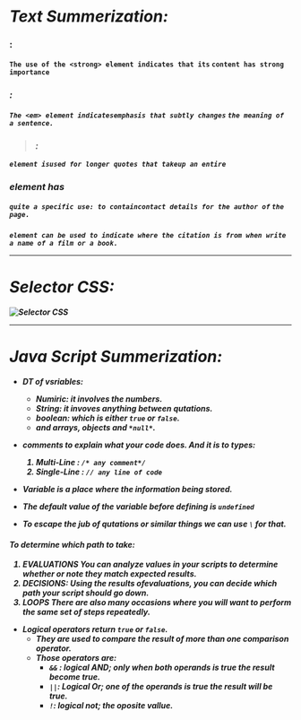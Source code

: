 # *Text Summerization:*

### <strong> :
 `The use of the <strong> element indicates that its`
`content has strong importance`

### <em> :
 `The <em> element indicatesemphasis that subtly changes`
`the meaning of a sentence.`

### <blockquote> :
`element isused for longer quotes that takeup an entire`

### <address> element has
`quite a specific use: to containcontact details for the author of`
`the page.`

### <cite>
`element can be used to indicate where the citation is from when write` `a name of a film or a book.`

-------------------------------

# *Selector CSS:*

![Selector CSS](https://websitesetup.org/wp-content/uploads/2014/09/CSS-CHEAT-SHEET-p4.png)

-------------------------------

# *Java Script Summerization:*


* DT of vsriables:
  * Numiric: it involves the numbers.
  * String: it invoves anything between qutations.
  * boolean: which is either `true` or `false`.
  * and *arrays*, *objects* and `*null*`.
* *comments* to explain what your code does. And it is to types:
  1. Multi-Line : `/* any comment*/`
  2. Single-Line : `// any line of code`
* Variable is a place where the information being stored.
* The default value of the variable before defining is `undefined`

* To escape the jub of qutations or similar things we can use  `\` for that.
#### To determine which path to take:
  1. EVALUATIONS You can analyze values in your scripts to determine whether or note they match expected results. 
  2. DECISIONS: Using the results ofevaluations, you can decide which path your script should go down. 
  3. LOOPS
There are also many occasions where you will want to perform the same set of steps repeatedly. 
* Logical operators return `true` or `false`.
  * They are used to compare the result of more than one comparison operator.
  * Those operators are: 
    - `&&` : logical AND; only when both operands is true the result become true.
    - `||`: Logical Or; one of the operands is true the result will be true.
    - `!`: logical not; the oposite vallue.
  

